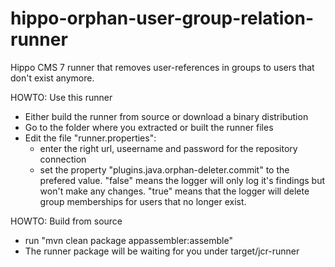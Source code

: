 hippo-orphan-user-group-relation-runner
=======================================

Hippo CMS 7 runner that removes user-references in groups to users that don't exist anymore.

HOWTO: Use this runner
- Either build the runner from source or download a binary distribution
- Go to the folder where you extracted or built the runner files
- Edit the file "runner.properties":
  - enter the right url, useername and password for the repository connection
  - set the property "plugins.java.orphan-deleter.commit" to the prefered value. "false" means the logger will only
    log it's findings but won't make any changes. "true" means that the logger will delete group memberships for users
    that no longer exist.

HOWTO: Build from source
- run "mvn clean package appassembler:assemble"
- The runner package will be waiting for you under target/jcr-runner